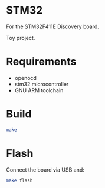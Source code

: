 # STM32

For the STM32F411E Discovery board.

Toy project.

# Requirements

- openocd
- stm32 microcontroller
- GNU ARM toolchain

# Build

```bash
make
```

# Flash

Connect the board via USB and:

```bash
make flash
```
